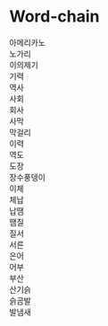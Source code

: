 # Word-chain

아메리카노  
노가리  
이의제기  
기력  
역사  
사회  
회사  
사막  
막걸리  
이력  
역도  
도장  
장수풍뎅이  
이체  
체납  
납땜  
땜질  
질서  
서른  
은어  
어부  
부산  
산기슭  
슭곰발  
발냄새  